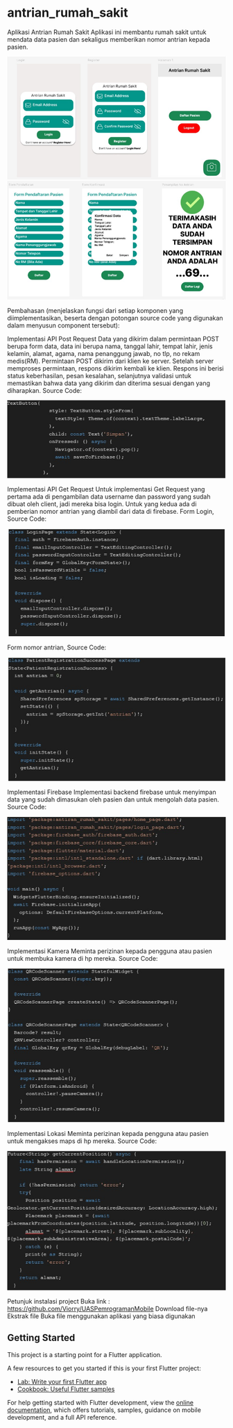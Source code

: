 # antrian_rumah_sakit

Aplikasi Antrian Rumah Sakit 
Aplikasi ini membantu rumah sakit untuk mendata data pasien dan sekaligus memberikan nomor antrian kepada pasien.

![Screenshot Figma](https://github.com/Viorry/UASPemrogramanMobile/blob/main/SS/SS2.jpeg)
![Screenshot Figma](https://github.com/Viorry/UASPemrogramanMobile/blob/main/SS/SS1.jpeg)




Pembahasan (menjelaskan fungsi dari setiap komponen yang diimplementasikan, beserta dengan potongan source code yang digunakan dalam menyusun component tersebut): 

Implementasi API Post Request
Data yang dikirim dalam permintaan POST berupa form data, data ini berupa nama, tanggal lahir, tempat lahir, jenis kelamin, alamat, agama, nama penanggung jawab, no tlp, no rekam medis(RM). Permintaan POST dikirim dari klien ke server. Setelah server memproses permintaan, respons dikirim kembali ke klien. Respons ini berisi status keberhasilan, pesan kesalahan, selanjutnya validasi untuk memastikan bahwa data yang dikirim dan diterima sesuai dengan yang diharapkan.
Source Code:

![Screenshot Code](https://github.com/Viorry/UASPemrogramanMobile/blob/main/SS/POST%20Req.jpeg)



Implementasi API Get Request
Untuk implementasi Get Request yang pertama ada di pengambilan data username dan password yang sudah dibuat oleh client, jadi mereka bisa login. Untuk yang kedua ada di pemberian nomor antrian yang diambil dari data di firebase.
Form Login, Source Code:

![Screenshot Code](https://github.com/Viorry/UASPemrogramanMobile/blob/main/SS/GET%20Req%2C%20Login.jpeg)


Form nomor antrian, Source Code:

![Screenshot Code](https://github.com/Viorry/UASPemrogramanMobile/blob/main/SS/GET%20Req%2C%20No%20Antrian.jpeg)




Implementasi Firebase
Implementasi backend firebase untuk menyimpan data yang sudah dimasukan oleh pasien dan untuk mengolah data pasien.
Source Code:

![Screenshot Code](https://github.com/Viorry/UASPemrogramanMobile/blob/main/SS/Firebase.jpeg)



Implementasi Kamera
Meminta perizinan kepada pengguna atau  pasien untuk membuka kamera di hp mereka.
Source Code:

![Screenshot Code](https://github.com/Viorry/UASPemrogramanMobile/blob/main/SS/Kamera.jpeg)



Implementasi Lokasi
Meminta perizinan kepada pengguna atau  pasien untuk mengakses maps di hp mereka.
Source Code:

![Screenshot Code](https://github.com/Viorry/UASPemrogramanMobile/blob/main/SS/Lokasi.jpeg)




Petunjuk instalasi project
Buka link : https://github.com/Viorry/UASPemrogramanMobile
Download file-nya
Ekstrak file
Buka file menggunakan aplikasi yang biasa digunakan


## Getting Started

This project is a starting point for a Flutter application.

A few resources to get you started if this is your first Flutter project:

- [Lab: Write your first Flutter app](https://docs.flutter.dev/get-started/codelab)
- [Cookbook: Useful Flutter samples](https://docs.flutter.dev/cookbook)

For help getting started with Flutter development, view the
[online documentation](https://docs.flutter.dev/), which offers tutorials,
samples, guidance on mobile development, and a full API reference.
